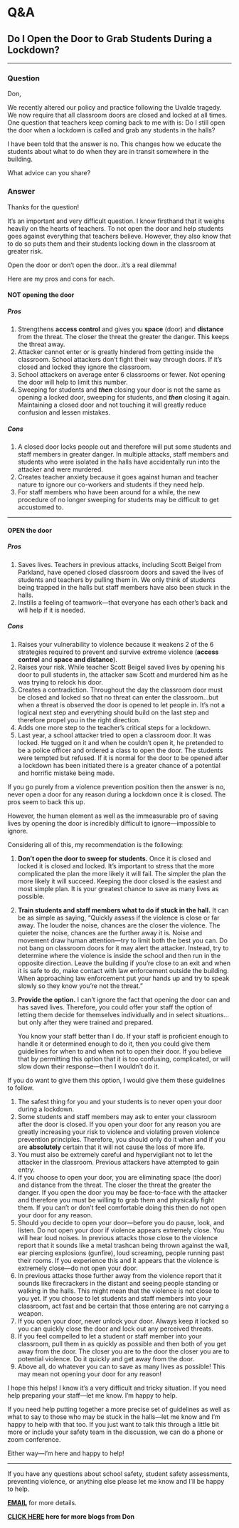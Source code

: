 ﻿# Q&A

## Do I Open the Door to Grab Students During a Lockdown?

---

### Question

Don,

We recently altered our policy and practice following the Uvalde tragedy. We now require that all classroom doors are closed and locked at all times. One question that teachers keep coming back to me with is: Do I still open the door when a lockdown is called and grab any students in the halls?

I have been told that the answer is no. This changes how we educate the students about what to do when they are in transit somewhere in the building.

What advice can you share?

### Answer

Thanks for the question!

It’s an important and very difficult question. I know firsthand that it weighs heavily on the hearts of teachers. To not open the door and help students goes against everything that teachers believe. However, they also know that to do so puts them and their students locking down in the classroom at greater risk.

Open the door or don’t open the door…it’s a real dilemma!

Here are my pros and cons for each.

#### NOT opening the door

##### Pros

1. Strengthens **access control** and gives you **space** (door) and **distance** from the threat. The closer the threat the greater the danger. This keeps the threat away.
2. Attacker cannot enter or is greatly hindered from getting inside the classroom. School attackers don’t fight their way through doors. If it’s closed and locked they ignore the classroom.
3. School attackers on average enter 6 classrooms or fewer. Not opening the door will help to limit this number.
4. Sweeping for students and **_then_** closing your door is not the same as opening a locked door, sweeping for students, and **_then_** closing it again. Maintaining a closed door and not touching it will greatly reduce confusion and lessen mistakes.

##### Cons

1. A closed door locks people out and therefore will put some students and staff members in greater danger. In multiple attacks, staff members and students who were isolated in the halls have accidentally run into the attacker and were murdered.
2. Creates teacher anxiety because it goes against human and teacher nature to ignore our co-workers and students if they need help.
3. For staff members who have been around for a while, the new procedure of no longer sweeping for students may be difficult to get accustomed to.

---

#### OPEN the door

##### Pros

1. Saves lives. Teachers in previous attacks, including Scott Beigel from Parkland, have opened closed classroom doors and saved the lives of students and teachers by pulling them in. We only think of students being trapped in the halls but staff members have also been stuck in the halls.
2. Instills a feeling of teamwork—that everyone has each other’s back and will help if it is needed.

##### Cons

1. Raises your vulnerability to violence because it weakens 2 of the 6 strategies required to prevent and survive extreme violence (**access control** and **space and distance**).
2. Raises your risk. While teacher Scott Beigel saved lives by opening his door to pull students in, the attacker saw Scott and murdered him as he was trying to relock his door.
3. Creates a contradiction. Throughout the day the classroom door must be closed and locked so that no threat can enter the classroom…but when a threat is observed the door is opened to let people in. It’s not a logical next step and everything should build on the last step and therefore propel you in the right direction.
4. Adds one more step to the teacher’s critical steps for a lockdown.
5. Last year, a school attacker tried to open a classroom door. It was locked. He tugged on it and when he couldn’t open it, he pretended to be a police officer and ordered a class to open the door. The students were tempted but refused. If it is normal for the door to be opened after a lockdown has been initiated there is a greater chance of a potential and horrific mistake being made.

If you go purely from a violence prevention position then the answer is no, never open a door for any reason during a lockdown once it is closed. The pros seem to back this up.

However, the human element as well as the immeasurable pro of saving lives by opening the door is incredibly difficult to ignore—impossible to ignore.

Considering all of this, my recommendation is the following:

1. **Don’t open the door to sweep for students.**
   Once it is closed and locked it is closed and locked. It’s important to stress that the more complicated the plan the more likely it will fail. The simpler the plan the more likely it will succeed. Keeping the door closed is the easiest and most simple plan. It is your greatest chance to save as many lives as possible.

2. **Train students and staff members what to do if stuck in the hall.**
   It can be as simple as saying, “Quickly assess if the violence is close or far away. The louder the noise, chances are the closer the violence. The quieter the noise, chances are the further away it is. Noise and movement draw human attention—try to limit both the best you can. Do not bang on classroom doors for it may alert the attacker. Instead, try to determine where the violence is inside the school and then run in the opposite direction. Leave the building if you’re close to an exit and when it is safe to do, make contact with law enforcement outside the building. When approaching law enforcement put your hands up and try to speak slowly so they know you’re not the threat.”

3. **Provide the option.**
   I can’t ignore the fact that opening the door can and has saved lives. Therefore, you could offer your staff the option of letting them decide for themselves individually and in select situations…but only after they were trained and prepared.

   You know your staff better than I do. If your staff is proficient enough to handle it or determined enough to do it, then you could give them guidelines for when to and when not to open their door. If you believe that by permitting this option that it is too confusing, complicated, or will slow down their response—then I wouldn’t do it.

If you do want to give them this option, I would give them these guidelines to follow.

1. The safest thing for you and your students is to never open your door during a lockdown.
2. Some students and staff members may ask to enter your classroom after the door is closed. If you open your door for any reason you are greatly increasing your risk to violence and violating proven violence prevention principles. Therefore, you should only do it when and if you are **absolutely** certain that it will not cause the loss of more life.
3. You must also be extremely careful and hypervigilant not to let the attacker in the classroom. Previous attackers have attempted to gain entry.
4. If you choose to open your door, you are eliminating space (the door) and distance from the threat. The closer the threat the greater the danger. If you open the door you may be face-to-face with the attacker and therefore you must be willing to grab them and physically fight them. If you can’t or don’t feel comfortable doing this then do not open your door for any reason.
5. Should you decide to open your door—before you do pause, look, and listen. Do not open your door if violence appears extremely close. You will hear loud noises. In previous attacks those close to the violence report that it sounds like a metal trashcan being thrown against the wall, ear piercing explosions (gunfire), loud screaming, people running past their rooms. If you experience this and it appears that the violence is extremely close—do not open your door.
6. In previous attacks those further away from the violence report that it sounds like firecrackers in the distant and seeing people standing or walking in the halls. This might mean that the violence is not close to you yet. If you choose to let students and staff members into your classroom, act fast and be certain that those entering are not carrying a weapon.
7. If you open your door, never unlock your door. Always keep it locked so you can quickly close the door and lock out any perceived threats.
8. If you feel compelled to let a student or staff member into your classroom, pull them in as quickly as possible and then both of you get away from the door. The closer you are to the door the closer you are to potential violence. Do it quickly and get away from the door.
9. Above all, do whatever you can to save as many lives as possible! This may mean not opening your door for any reason!

I hope this helps! I know it’s a very difficult and tricky situation. If you need help preparing your staff—let me know. I’m happy to help.

If you need help putting together a more precise set of guidelines as well as what to say to those who may be stuck in the halls—let me know and I’m happy to help with that too. If you just want to talk this through a little bit more or include your safety team in the discussion, we can do a phone or zoom conference.

Either way—I’m here and happy to help!

---

If you have any questions about school safety, student safety assessments, preventing violence, or anything else please
let me know and I’ll be happy to help.

**[EMAIL](mailto:don@donshomette.com)** for more details.

**[CLICK HERE](//donshomette.com/blogs.html) here for more blogs from Don**
